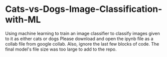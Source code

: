 # Cats-vs-Dogs-Image-Classification-with-ML
Using machine learning to train an image classifier to classify images given to it as either cats or dogs
Please download and open the ipynb file as a collab file from google collab.
Also, ignore the last few blocks of code. The final model's file size was too large to add to the repo.
